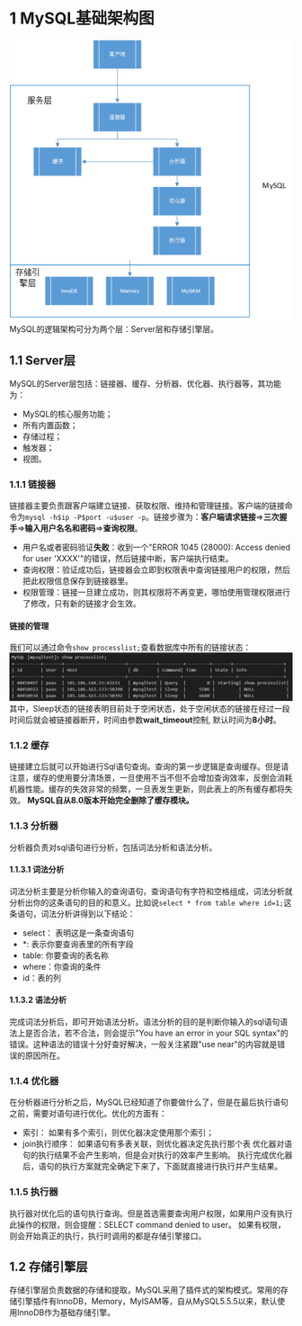# 1 MySQL基础架构图
![MySQL基础架构图](../images/mysql逻辑架构.png)
MySQL的逻辑架构可分为两个层：Server层和存储引擎层。

## 1.1 Server层
MySQL的Server层包括：链接器、缓存、分析器、优化器、执行器等，其功能为：
- MySQL的核心服务功能；
- 所有内置函数；
- 存储过程；
- 触发器；
- 视图。

### 1.1.1 链接器
链接器主要负责跟客户端建立链接、获取权限、维持和管理链接。客户端的链接命令为```mysql -h$ip -P$port -u$user -p```。链接步骤为：**客户端请求链接**=>**三次握手**=>**输入用户名名和密码**=>**查询权限**。

- 用户名或者密码验证**失败**：收到一个"ERROR 1045 (28000): Access denied for user 'XXXX'"的错误，然后链接中断，客户端执行结束。
- 查询权限：验证成功后，链接器会立即到权限表中查询链接用户的权限，然后把此权限信息保存到链接器里。
- 权限管理：链接一旦建立成功，则其权限将不再变更，哪怕使用管理权限进行了修改，只有新的链接才会生效。

#### 链接的管理
我们可以通过命令```show processlist;```查看数据库中所有的链接状态：
![showProcessList](../images/showProcessList.png)
其中，Sleep状态的链接表明目前处于空闲状态，处于空闲状态的链接在经过一段时间后就会被链接器断开，时间由参数**wait_timeout**控制, 默认时间为**8小时**。

### 1.1.2 缓存
链接建立后就可以开始进行Sql语句查询。查询的第一步逻辑是查询缓存。但是请注意，缓存的使用要分清场景，一旦使用不当不但不会增加查询效率，反倒会消耗机器性能。缓存的失效非常的频繁，一旦表发生更新，则此表上的所有缓存都将失效。
**MySQL自从8.0版本开始完全删除了缓存模块。**

### 1.1.3 分析器
分析器负责对sql语句进行分析，包括词法分析和语法分析。

#### 1.1.3.1 词法分析
词法分析主要是分析你输入的查询语句，查询语句有字符和空格组成，词法分析就分析出你的这条语句的目的和意义。比如说```select * from table where id=1;```这条语句，词法分析讲得到以下结论：
- select： 表明这是一条查询语句
- *: 表示你要查询表里的所有字段
- table: 你要查询的表名称
- where：你查询的条件
- id：表的列

#### 1.1.3.2 语法分析
完成词法分析后，即可开始语法分析。语法分析的目的是判断你输入的sql语句语法上是否合法，若不合法，则会提示"You have an error in your SQL syntax"的错误。这种语法的错误十分好查好解决，一般关注紧跟"use near"的内容就是错误的原因所在。

### 1.1.4 优化器
在分析器进行分析之后，MySQL已经知道了你要做什么了，但是在最后执行语句之前，需要对语句进行优化。优化的方面有：
- 索引： 如果有多个索引，则优化器决定使用那个索引；
- join执行顺序： 如果语句有多表关联，则优化器决定先执行那个表
优化器对语句的执行结果不会产生影响，但是会对执行的效率产生影响。
执行完成优化器后，语句的执行方案就完全确定下来了，下面就直接进行执行并产生结果。

### 1.1.5 执行器
执行器对优化后的语句执行查询。但是首选需要查询用户权限，如果用户没有执行此操作的权限，则会提醒：SELECT command denied to user。
如果有权限，则会开始真正的执行，执行时调用的都是存储引擎接口。

## 1.2 存储引擎层
存储引擎层负责数据的存储和提取，MySQL采用了插件式的架构模式。常用的存储引擎插件有InnoDB，Memory，MyISAM等，自从MySQL5.5.5以来，默认使用InnoDB作为基础存储引擎。